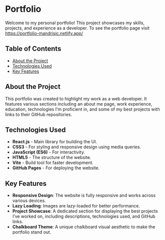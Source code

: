# Portfolio

Welcome to my personal portfolio! This project showcases my skills, projects, and experience as a developer.
To see the portfolio page visit https://portfolio-mandrisic.netlify.app/

## Table of Contents
- [About the Project](#about-the-project)
- [Technologies Used](#technologies-used)
- [Key Features](#key-features)

## About the Project
This portfolio was created to highlight my work as a web developer. It features various sections including an about me page, work experience, education, technologies I'm proficient in, and some of my best projects with links to their GitHub repositories.

## Technologies Used
- **React.js** - Main library for building the UI.
- **CSS3** - For styling and responsive design using media queries.
- **JavaScript (ES6)** - For interactivity.
- **HTML5** - The structure of the website.
- **Vite** - Build tool for faster development.
- **GitHub Pages** - For deploying the website.
  
## Key Features
- **Responsive Design**: The website is fully responsive and works across various devices.
- **Lazy Loading**: Images are lazy-loaded for better performance.
- **Project Showcase**: A dedicated section for displaying the best projects I’ve worked on, including descriptions, technologies used, and GitHub links.
- **Chalkboard Theme**: A unique chalkboard visual aesthetic to make the portfolio stand out.
